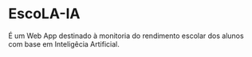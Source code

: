 # EscoLA-IA
É um Web App destinado à monitoria do rendimento escolar dos alunos com base em Inteligêcia Artificial.
